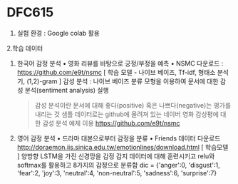 # DFC615

1. 실험 환경 : Google colab 활용

2.학습 데이터 
  1. 한국어 감정 분석 
    • 영화 리뷰를 바탕으로 긍정/부정을 예측 
    • NSMC 다운로드 :  https://github.com/e9t/nsmc
      [ 학습 모델 - 나이브 베이즈, Tf-idf, 형태소 분석기, (1,2)-gram ]
      감성 분석 :  나이브 베이즈 분류 모형을 이용하여 문서에 대한 감성 분석(sentiment analysis) 실행
        > 감성 분석이란 문서에 대해 좋다(positive) 혹은 나쁘다(negative)는 평가를 내리는 것
       샘플 데이터로는 github에 올려져 있는 네이버 영화 감상평에 대한 감성 분석 예제 이용
        > https://github.com/e9t/nsmc
      
      
  2. 영어 감정 분석 
    • 드라마 대본으로부터 감정을 분류 
    • Friends 데이터 다운로드  http://doraemon.iis.sinica.edu.tw/emotionlines/download.html
    [ 학습모델 ]
     양방향 LSTM을 가진 신경망을 감정 감지 데이터에 대해 훈련시키고 relu와 softmax를 활용하고 8가지의 감정으로 분류함
     dic = {'anger':0, 'disgust':1, 'fear':2, 'joy':3, 'neutral':4, 'non-neutral':5, 'sadness':6, 'surprise':7}
     


